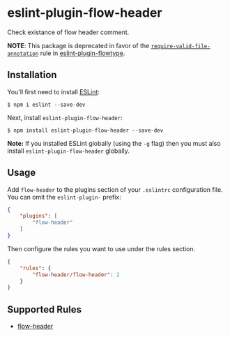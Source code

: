 # eslint-plugin-flow-header

Check existance of flow header comment.

**NOTE**: This package is deprecated in favor of the [`require-valid-file-annotation`](https://github.com/gajus/eslint-plugin-flowtype#require-valid-file-annotation) rule in [eslint-plugin-flowtype](https://github.com/gajus/eslint-plugin-flowtype).

## Installation

You'll first need to install [ESLint](http://eslint.org):

```
$ npm i eslint --save-dev
```

Next, install `eslint-plugin-flow-header`:

```
$ npm install eslint-plugin-flow-header --save-dev
```

**Note:** If you installed ESLint globally (using the `-g` flag) then you must also install `eslint-plugin-flow-header` globally.

## Usage

Add `flow-header` to the plugins section of your `.eslintrc` configuration file. You can omit the `eslint-plugin-` prefix:

```json
{
    "plugins": [
        "flow-header"
    ]
}
```


Then configure the rules you want to use under the rules section.

```json
{
    "rules": {
        "flow-header/flow-header": 2
    }
}
```

## Supported Rules

* [flow-header](docs/rules/flow-header.md)
